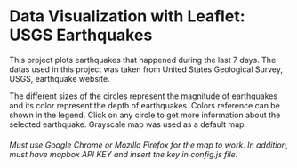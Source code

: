 # Data Visualization with Leaflet: USGS Earthquakes
This project plots earthquakes that happened during the last 7 days. The datas used in this project
was taken from United States Geological Survey, USGS, earthquake website. 

The different sizes of the circles represent the magnitude of earthquakes and its color represent the 
depth of earthquakes. Colors reference can be shown in the legend. Click on any circle to get more information about
the selected earthquake. Grayscale map was used as a default map. 

<h6> Must use Google Chrome or Mozilla Firefox for the map to work. In addition, must have mapbox API KEY and insert the
key in config.js file. </h6>
